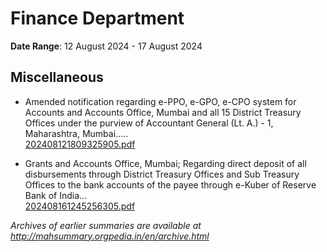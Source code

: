 # Finance Department

**Date Range**: 12 August 2024 - 17 August 2024


## Miscellaneous
- Amended notification regarding e-PPO, e-GPO, e-CPO system for Accounts and Accounts Office, Mumbai and all 15 District Treasury Offices under the purview of Accountant General (Lt.  A.) - 1, Maharashtra, Mumbai.....\
  [202408121809325905.pdf](https://gr.maharashtra.gov.in/Site/Upload/Government%20Resolutions/English/202408121809325905.pdf)

- Grants and Accounts Office, Mumbai; Regarding direct deposit of all disbursements through District Treasury Offices and Sub Treasury Offices to the bank accounts of the payee through e-Kuber of Reserve Bank of India...\
  [202408161245256305.pdf](https://gr.maharashtra.gov.in/Site/Upload/Government%20Resolutions/English/202408161245256305.pdf)


*Archives of earlier summaries are available at http://mahsummary.orgpedia.in/en/archive.html*